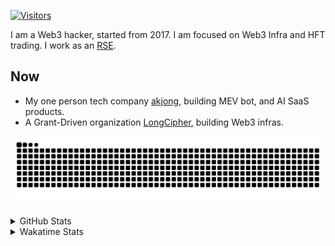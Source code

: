 <!-- markdownlint-disable MD041 MD010 MD033 -->
[![Visitors](https://api.visitorbadge.io/api/daily?path=Akagi201%2FAkagi201&label=Visitors%20Today&countColor=%2337d67a)](https://visitorbadge.io/status?path=Akagi201%2FAkagi201)

I am a Web3 hacker, started from 2017. I am focused on Web3 Infra and HFT trading.
I work as an [RSE](https://us-rse.org/about/what-is-an-rse/).

## Now

* My one person tech company [akjong](https://github.com/akjong), building MEV bot, and AI SaaS products.
* A Grant-Driven organization [LongCipher](https://github.com/longcipher), building Web3 infras.

[![github contribution grid snake animation](https://raw.githubusercontent.com/Akagi201/Akagi201/output/github-contribution-grid-snake.svg#gh-light-mode-only)](https://github.com/Akagi201)

<details>
<summary>GitHub Stats</summary>
  <a href="https://github.com/Akagi201"><img alt="Profile Detail" src="https://raw.githubusercontent.com/Akagi201/Akagi201/master/profile-summary-card-output/dracula/0-profile-details.svg" /></a>
  <a href="https://github.com/Akagi201"><img alt="Github Stats" src="https://raw.githubusercontent.com/Akagi201/Akagi201/master/profile-summary-card-output/dracula/3-stats.svg" /></a>
  <a href="https://github.com/Akagi201"><img alt="Lang By Commits" src="https://raw.githubusercontent.com/Akagi201/Akagi201/master/profile-summary-card-output/dracula/2-most-commit-language.svg" /></a>
</details>

<details>
<summary>Wakatime Stats</summary>
<br>

<!--START_SECTION:waka-->

```txt
From: 16 May 2025 - To: 23 May 2025

Total Time: 9 hrs 35 mins

Other        5 hrs           █████████████░░░░░░░░░░░░   52.17 %
Rust         1 hr 47 mins    ████▓░░░░░░░░░░░░░░░░░░░░   18.76 %
sh           1 hr 4 mins     ██▓░░░░░░░░░░░░░░░░░░░░░░   11.29 %
TypeScript   54 mins         ██▒░░░░░░░░░░░░░░░░░░░░░░   09.52 %
Markdown     14 mins         ▓░░░░░░░░░░░░░░░░░░░░░░░░   02.50 %
Vue          7 mins          ▒░░░░░░░░░░░░░░░░░░░░░░░░   01.22 %
JavaScript   6 mins          ▒░░░░░░░░░░░░░░░░░░░░░░░░   01.16 %
Python       5 mins          ▒░░░░░░░░░░░░░░░░░░░░░░░░   00.99 %
SSH Config   5 mins          ▒░░░░░░░░░░░░░░░░░░░░░░░░   00.96 %
TOML         5 mins          ▒░░░░░░░░░░░░░░░░░░░░░░░░   00.91 %
```

<!--END_SECTION:waka-->

</details>
